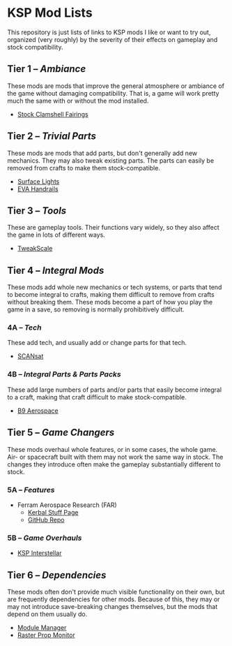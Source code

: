 # KSP Mod Lists
This repository is just lists of links to KSP mods I like or want to try out, organized (very roughly) by the severity of their effects on gameplay and stock compatibility.


## Tier 1 – *Ambiance*
These mods are mods that improve the general atmosphere or ambiance of the game without damaging compatibility.  That is, a game will work pretty much the same with or without the mod installed.

* [Stock Clamshell Fairings](http://forum.kerbalspaceprogram.com/threads/124031-1-0-4-Stock-Clamshell-Fairings-(June-1) "KSP Forum Thread")


## Tier 2 – *Trivial Parts*
These mods are mods that add parts, but don't generally add new mechanics.  They may also tweak existing parts.  The parts can easily be removed from crafts to make them stock-compatible.

* [Surface Lights](http://forum.kerbalspaceprogram.com/threads/57778-1-0-Surface-Mounted-Stock-Alike-Lights-for-Self-Illumination "KSP Forum Thread")
* [EVA Handrails](http://forum.kerbalspaceprogram.com/threads/100531-0-25-NEBULA-space-engineering-EVA-handrails-pack "KSP Forum Thread")


## Tier 3 – *Tools*
These are gameplay tools.  Their functions vary widely, so they also affect the game in lots of different ways.

* [TweakScale](http://forum.kerbalspaceprogram.com/threads/80234-0-90-TweakScale-Rescale-Everything!-(v1-50-2014-12-24-10-40-UTC) "KSP Forum Thread")


## Tier 4 – *Integral Mods*
These mods add whole new mechanics or tech systems, or parts that tend to become integral to crafts, making them difficult to remove from crafts without breaking them.  These mods become a part of how you play the game in a save, so removing is normally prohibitively difficult.

### 4A – *Tech*
These add tech, and usually add or change parts for that tech.

* [SCANsat](https://github.com/S-C-A-N/SCANsat "GitHub Repository")

### 4B – *Integral Parts & Parts Packs*
These add large numbers of parts and/or parts that easily become integral to a craft, making that craft difficult to make stock-compatible.

* [B9 Aerospace](http://forum.kerbalspaceprogram.com/threads/92630-0-90-B9-Aerospace-Release-5-2-8-(updated-30-12-14) "KSP Forum Thread")


## Tier 5 – *Game Changers*
These mods overhaul whole features, or in some cases, the whole game.  Air- or spacecraft built with them may not work the same way in stock.  The changes they introduce often make the gameplay substantially different to stock.

### 5A – *Features*
* Ferram Aerospace Research (FAR)
  - [Kerbal Stuff Page](https://kerbalstuff.com/mod/52/Ferram%20Aerospace%20Research "Ferram Aerospace Research on Kerbal Stuff")
  - [GitHub Repo](https://github.com/ferram4/Ferram-Aerospace-Research "Ferram Aerospace Research on GitHub")

### 5B – *Game Overhauls*
* [KSP Interstellar](http://forum.kerbalspaceprogram.com/threads/43839-0-25-KSP-Interstellar-(Magnetic-Nozzles-ISRU-Revamp)-Version-0-13 "KSP Forum Thread")


## Tier 6 – *Dependencies*
These mods often don't provide much visible functionality on their own, but are frequently dependencies for other mods.  Because of this, they may or may not introduce save-breaking changes themselves, but the mods that depend on them usually do.

* [Module Manager](http://forum.kerbalspaceprogram.com/threads/55219-1-0-x-Module-Manager-2-6-7-(August-4th)-With-more-SHA256 "KSP Forum Thread")
* [Raster Prop Monitor](http://forum.kerbalspaceprogram.com/threads/117471-1-0-RasterPropMonitor-still-putting-the-A-in-IVA "KSP Forum Thread")
